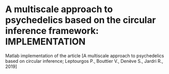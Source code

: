 # A multiscale approach to psychedelics based on the circular inference framework: IMPLEMENTATION
Matlab implementation of the article [A multiscale approach to psychedelics based on circular inference; Leptourgos P., Bouttier V., Denève S., Jardri R., 2019]
